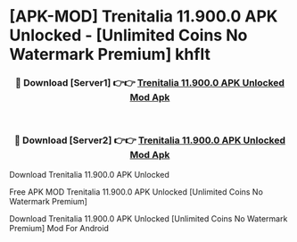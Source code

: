 # [APK-MOD] Trenitalia 11.900.0 APK Unlocked - [Unlimited Coins No Watermark Premium] khflt



<div align="center">
<h3>🔴 Download [Server1] 👉👉 <a href="https://momento.my/?title=Trenitalia_11.900.0_APK_Unlocked">Trenitalia 11.900.0 APK Unlocked Mod Apk</a></h3><br>

<h3>🔴 Download [Server2] 👉👉 <a href="https://momento.my/?title=Trenitalia_11.900.0_APK_Unlocked">Trenitalia 11.900.0 APK Unlocked Mod Apk</a></h3>
</div>



Download Trenitalia 11.900.0 APK Unlocked 

Free APK MOD Trenitalia 11.900.0 APK Unlocked [Unlimited Coins No Watermark Premium]

Download Trenitalia 11.900.0 APK Unlocked [Unlimited Coins No Watermark Premium] Mod For Android

